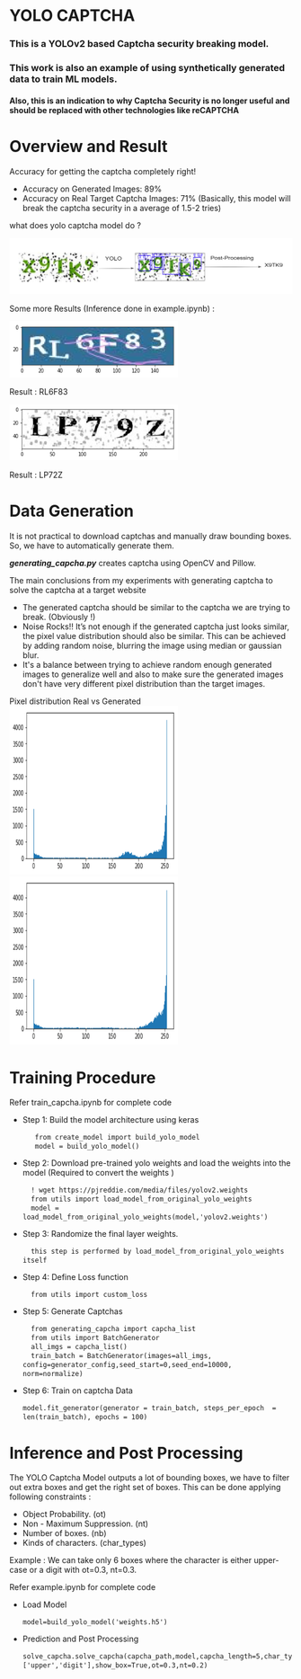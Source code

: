 # YOLO CAPTCHA
### This is a YOLOv2 based Captcha security breaking model.


### This work is also an example of using synthetically generated data to train ML models.
#### Also, this is an indication to why Captcha Security is no longer useful and should be replaced with other technologies like reCAPTCHA

# Overview and Result
Accuracy for getting the captcha completely right! 
* Accuracy on  Generated Images: 89%
* Accuracy on Real Target Captcha Images: 71% (Basically, this model will break the captcha security in a average of 1.5-2 tries)


what does yolo captcha model do ?

<img src="https://github.com/sanjeetGupta/YoloCaptcha/blob/master/images/example1_map.png" width="600" height="100" />


Some more Results (Inference done in example.ipynb) :

<img src="https://github.com/sanjeetGupta/YoloCaptcha/blob/master/images/example2.png" width="300" height="100" />

Result : RL6F83

<img src="https://github.com/sanjeetGupta/YoloCaptcha/blob/master/images/example4.png" width="300" height="100" />

Result : LP72Z


# Data Generation

It is not practical to download captchas and manually draw bounding boxes.
So, we have to automatically generate them. 

<i><b>generating_capcha.py</b></i> creates captcha using OpenCV and Pillow.

The main conclusions from my experiments with generating captcha to solve the captcha at a target website 
 *  The generated captcha should be similar to the captcha we are trying to break. (Obviously !)
 *  Noise Rocks!! It’s not enough if the generated captcha just looks similar, the pixel value distribution should also be similar. This can be achieved by adding random noise, blurring the image using median or gaussian blur.
 *  It's a balance between trying to achieve random enough generated images to generalize well and  also to make sure the generated images don't have very different pixel distribution than the target images.

Pixel distribution Real vs Generated  
<img src="https://github.com/sanjeetGupta/YoloCaptcha/blob/master/images/real_captcha_dist.png" width="300" height="300" />  <img src="https://github.com/sanjeetGupta/YoloCaptcha/blob/master/images/generated_captcha_dist.png" width="300" height="300" />


# Training Procedure 

Refer train_capcha.ipynb for complete code

* Step 1: Build the model architecture using keras

         from create_model import build_yolo_model
         model = build_yolo_model() 
* Step 2: Download pre-trained yolo weights and load the weights into the model (Required to convert the weights )

        ! wget https://pjreddie.com/media/files/yolov2.weights
        from utils import load_model_from_original_yolo_weights
        model = load_model_from_original_yolo_weights(model,'yolov2.weights')
        
        
* Step 3: Randomize the final layer weights.
        
        this step is performed by load_model_from_original_yolo_weights itself

* Step 4: Define Loss function
        
        from utils import custom_loss
            
* Step 5: Generate Captchas
        
        from generating_capcha import capcha_list
        from utils import BatchGenerator
        all_imgs = capcha_list()
        train_batch = BatchGenerator(images=all_imgs, config=generator_config,seed_start=0,seed_end=10000, norm=normalize)

* Step 6: Train on captcha Data
    ```
    model.fit_generator(generator = train_batch, steps_per_epoch  = len(train_batch), epochs = 100)
    ```
           
# Inference and Post Processing 

The YOLO Captcha Model outputs a lot of bounding boxes, we have to filter out extra boxes and get the right set of boxes.
This can be done applying following constraints :
* Object Probability. (ot)
* Non - Maximum Suppression. (nt)
* Number of boxes. (nb)
* Kinds of characters. (char_types)

Example : We can take only 6 boxes where the character is either upper-case or a digit with ot=0.3, nt=0.3.
 

Refer example.ipynb for complete code
 * Load Model 
    ```
    model=build_yolo_model('weights.h5')
    ```
 * Prediction and Post Processing
    ```
    solve_capcha.solve_capcha(capcha_path,model,capcha_length=5,char_types=['upper','digit'],show_box=True,ot=0.3,nt=0.2)

    ```

